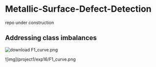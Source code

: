 # Metallic-Surface-Defect-Detection
repo under construction 
## Addressing class imbalances
![download](https://github.com/Maherstad/Metallic-Surface-Defect-Detection/assets/30124102/1c822041-5986-490a-9939-9aa019ffff73)
F1_curve.png

![img](project1/exp16/F1_curve.png
